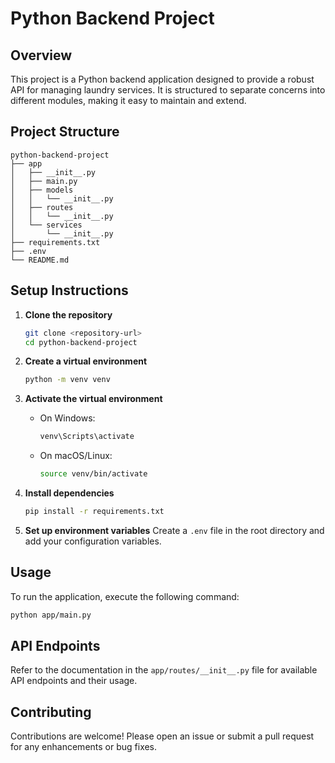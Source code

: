 # Python Backend Project

## Overview
This project is a Python backend application designed to provide a robust API for managing laundry services. It is structured to separate concerns into different modules, making it easy to maintain and extend.

## Project Structure
```
python-backend-project
├── app
│   ├── __init__.py
│   ├── main.py
│   ├── models
│   │   └── __init__.py
│   ├── routes
│   │   └── __init__.py
│   └── services
│       └── __init__.py
├── requirements.txt
├── .env
└── README.md
```

## Setup Instructions

1. **Clone the repository**
   ```bash
   git clone <repository-url>
   cd python-backend-project
   ```

2. **Create a virtual environment**
   ```bash
   python -m venv venv
   ```

3. **Activate the virtual environment**
   - On Windows:
     ```bash
     venv\Scripts\activate
     ```
   - On macOS/Linux:
     ```bash
     source venv/bin/activate
     ```

4. **Install dependencies**
   ```bash
   pip install -r requirements.txt
   ```

5. **Set up environment variables**
   Create a `.env` file in the root directory and add your configuration variables.

## Usage
To run the application, execute the following command:
```bash
python app/main.py
```

## API Endpoints
Refer to the documentation in the `app/routes/__init__.py` file for available API endpoints and their usage.

## Contributing
Contributions are welcome! Please open an issue or submit a pull request for any enhancements or bug fixes.